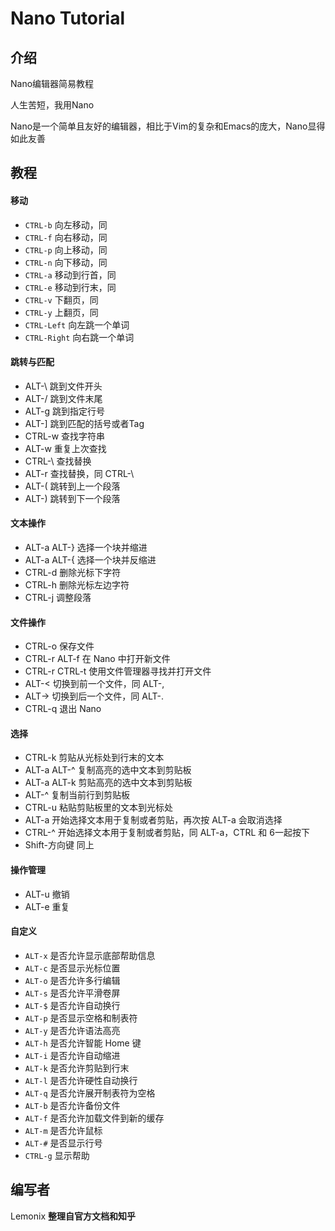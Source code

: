 # Nano Tutorial


## 介绍
Nano编辑器简易教程

人生苦短，我用Nano

Nano是一个简单且友好的编辑器，相比于Vim的复杂和Emacs的庞大，Nano显得如此友善


## 教程

#### 移动
- `CTRL-b` 向左移动，同 **<Left>**
- `CTRL-f` 向右移动，同 **<Right>**
- `CTRL-p` 向上移动，同 **<Up>**
- `CTRL-n` 向下移动，同 **<Down>**
- `CTRL-a` 移动到行首，同 **<Home>**
- `CTRL-e` 移动到行末，同 **<End>**
- `CTRL-v` 下翻页，同 **<PageDown>**
- `CTRL-y` 上翻页，同 **<PageUp>**
- `CTRL-Left` 向左跳一个单词
- `CTRL-Right` 向右跳一个单词

#### 跳转与匹配
- ALT-\ 跳到文件开头
- ALT-/ 跳到文件末尾
- ALT-g 跳到指定行号
- ALT-] 跳到匹配的括号或者Tag
- CTRL-w 查找字符串
- ALT-w 重复上次查找
- CTRL-\ 查找替换
- ALT-r 查找替换，同 CTRL-\
- ALT-( 跳转到上一个段落
- ALT-) 跳转到下一个段落

#### 文本操作
- ALT-a ALT-} 选择一个块并缩进
- ALT-a ALT-{ 选择一个块并反缩进
- CTRL-d 删除光标下字符
- CTRL-h 删除光标左边字符
- CTRL-j 调整段落


#### 文件操作
- CTRL-o <Enter> 保存文件 
- CTRL-r ALT-f 在 Nano 中打开新文件
- CTRL-r CTRL-t 使用文件管理器寻找并打开文件
- ALT-< 切换到前一个文件，同 ALT-, 
- ALT-> 切换到后一个文件，同 ALT-.
- CTRL-q 退出 Nano

#### 选择
- CTRL-k 剪贴从光标处到行末的文本
- ALT-a ALT-^ 复制高亮的选中文本到剪贴板
- ALT-a ALT-k 剪贴高亮的选中文本到剪贴板
- ALT-^ 复制当前行到剪贴板
- CTRL-u 粘贴剪贴板里的文本到光标处
- ALT-a 开始选择文本用于复制或者剪贴，再次按 ALT-a 会取消选择
- CTRL-^ 开始选择文本用于复制或者剪贴，同 ALT-a，CTRL 和 6一起按下
- Shift-方向键 同上

#### 操作管理
- ALT-u 撤销
- ALT-e 重复

#### 自定义
- `ALT-x` 是否允许显示底部帮助信息
- `ALT-c` 是否显示光标位置
- `ALT-o` 是否允许多行编辑
- `ALT-s` 是否允许平滑卷屏
- `ALT-$` 是否允许自动换行
- `ALT-p` 是否显示空格和制表符
- `ALT-y` 是否允许语法高亮
- `ALT-h` 是否允许智能 Home 键
- `ALT-i` 是否允许自动缩进
- `ALT-k` 是否允许剪贴到行末
- `ALT-l` 是否允许硬性自动换行
- `ALT-q` 是否允许展开制表符为空格
- `ALT-b` 是否允许备份文件
- `ALT-f` 是否允许加载文件到新的缓存
- `ALT-m` 是否允许鼠标
- `ALT-#` 是否显示行号
- `CTRL-g` 显示帮助

## 编写者
Lemonix **整理自官方文档和知乎**